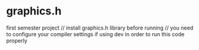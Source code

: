 # graphics.h
first semester project
// install graphics.h library before running
// you need to configure your compiler settings if using dev in order to run this code properly
